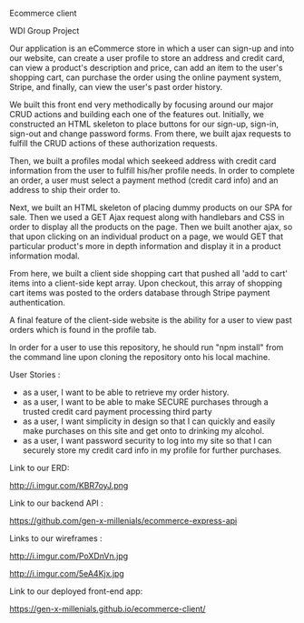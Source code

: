 Ecommerce client

WDI Group Project

Our application is an eCommerce store in which a user can sign-up and into our website, can create a user profile to
store an address and credit card, can view a product's description and price, can add an item to the user's shopping cart, can purchase the order using the online payment system, Stripe, and finally, can view the user's past order history.

We built this front end very methodically by focusing around our major CRUD actions and building each one of the features out. Initially, we constructed an HTML skeleton to place buttons for our sign-up, sign-in, sign-out and change password forms.  From there, we built ajax requests to fulfill the CRUD actions of these authorization requests.

Then, we built a profiles modal which seekeed address with credit card information from the user to fulfill his/her profile needs.  In order to complete an order, a user must select a payment method (credit card info) and an address to ship their order to.

Next, we built an HTML skeleton of placing dummy products on our SPA for sale.  Then we used a GET Ajax request along with handlebars and CSS in order to display all the products on the page. Then we built another ajax, so that upon clicking on an individual product on a page, we would GET that particular product's more in depth information and display it in a product information modal.

From here, we built a client side shopping cart that pushed all 'add to cart' items into a client-side kept array.  Upon checkout, this array of shopping cart items was posted to the orders database through Stripe payment authentication.

A final feature of the client-side website is the ability for a user to view past orders which is found in the profile tab.

In order for a user to use this repository, he should run "npm install" from the command line upon cloning the repository onto his local machine.

User Stories :
 - as a user, I want to be able to retrieve my order history.
 - as a user, I want to be able to make SECURE purchases through a trusted credit card payment processing third party
 - as a user, I want simplicity in design so that I can quickly and easily make purchases on this site and get onto to drinking my alcohol.
 - as a user, I want password security to log into my site so that I can securely store my credit card info in my profile for further purchases.

Link to our ERD:

http://i.imgur.com/KBR7oyJ.png

Link to our backend API :

https://github.com/gen-x-millenials/ecommerce-express-api

Links to our wireframes :

http://i.imgur.com/PoXDnVn.jpg

http://i.imgur.com/5eA4Kjx.jpg

Link to our deployed front-end app:

https://gen-x-millenials.github.io/ecommerce-client/
